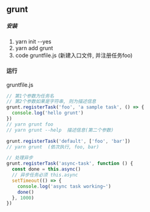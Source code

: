 
## grunt

##### 安装 
1. yarn init --yes
2. yarn add grunt
2. code gruntfile.js (新建入口文件, 并注册任务foo)

#### 运行
gruntfile.js
```js
// 第1个参数为任务名
// 第2个参数如果是字符串, 则为描述信息
grunt.registerTask('foo', 'a sample task', () => {
  console.log('hello grunt')
})
// yarn grunt foo
// yarn grunt --help  描述信息(第二个参数)
```

```js
grunt.registerTask('default', ['foo', 'bar'])
// yarn grunt  (依次执行, foo, bar)
```

```js
// 处理异步
grunt.registerTask('async-task', function () {
  const done = this.async()
  // 异步任务必须 this.async
  setTimeout(() => {
    console.log('async task working~')
    done()
  }, 1000)
})
```
